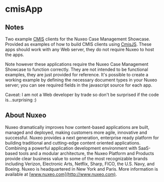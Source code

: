 # cmisApp

## Notes

Two example [CMIS](http://en.wikipedia.org/wiki/Content_Management_Interoperability_Services) clients for the Nuxeo Case Management Showcase.  Provided as examples of how to build CMIS clients using [CmisJS](https://github.com/agea/CmisJS). These apps should work with any Web server, they do not require Nuxeo to host the apps.

Note however these applications require the Nuxeo Case Management Showcase to function correctly. They are not intended to be functional examples, they are just provided for reference. It's possible to create a working example by defining the necessary document types in your Nuxeo server; you can see required fields in the javascript source for each app.

Caveat: I am not a Web developer by trade so don't be surprised if the code is...surprising :)

## About Nuxeo

Nuxeo dramatically improves how content-based applications are built, managed and deployed, making customers more agile, innovative and successful. Nuxeo provides a next generation, enterprise ready platform for building traditional and cutting-edge content oriented applications. Combining a powerful application development environment with SaaS-based tools and a modular architecture, the Nuxeo Platform and Products provide clear business value to some of the most recognizable brands including Verizon, Electronic Arts, Netflix, Sharp, FICO, the U.S. Navy, and Boeing. Nuxeo is headquartered in New York and Paris. More information is available at [www.nuxeo.com](http://www.nuxeo.com).
